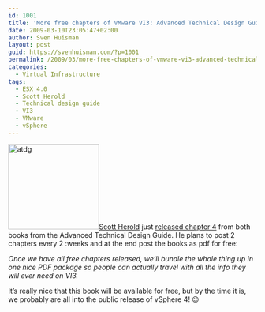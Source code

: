 ```yaml
---
id: 1001
title: 'More free chapters of VMware VI3: Advanced Technical Design Guide'
date: 2009-03-10T23:05:47+02:00
author: Sven Huisman
layout: post
guid: https://svenhuisman.com/?p=1001
permalink: /2009/03/more-free-chapters-of-vmware-vi3-advanced-technical-design-guide/
categories:
  - Virtual Infrastructure
tags:
  - ESX 4.0
  - Scott Herold
  - Technical design guide
  - VI3
  - VMware
  - vSphere
---
```

<a title="vmguru.com" href="https://www.vmguru.com" target="_blank"><img class="size-full wp-image-1002 alignleft" title="atdg" src="https://svenhuisman.com/wp-content/uploads/2009/03/atdg.png" alt="atdg" width="184" height="173" />Scott Herold</a> just <a title="ATDG" href="https://www.vmguru.com/index.php/articles-mainmenu-62/general-mainmenu-63/90-chapter-4s-released" target="_blank">released chapter 4</a> from both books from the Advanced Technical Design Guide. He plans to post 2 chapters every 2 :weeks and at the end post the books as pdf for free:

_Once we have all free chapters released, we&#8217;ll bundle the whole thing up in one nice PDF package so people can actually travel with all the info they will ever need on VI3._

It&#8217;s really nice that this book will be available for free, but by the time it is, we probably are all into the public release of vSphere 4! 😉